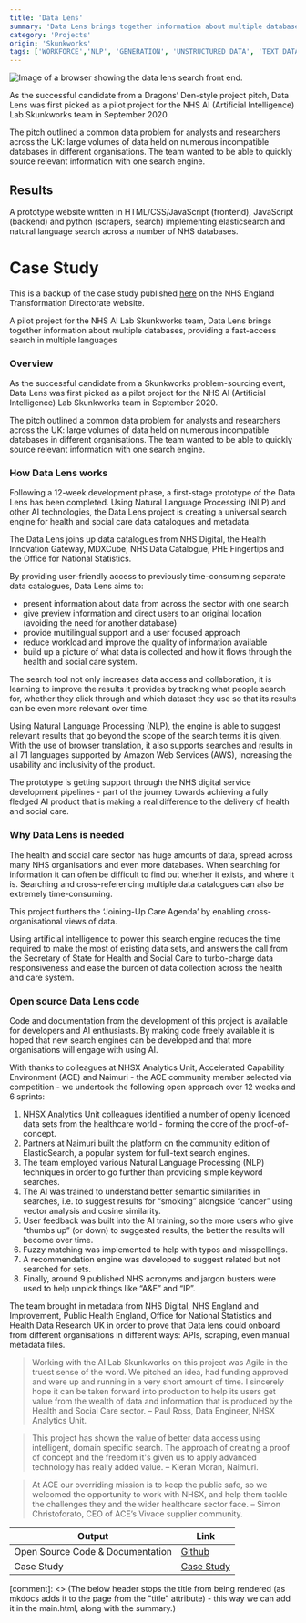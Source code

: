 ```yaml
---
title: 'Data Lens'
summary: 'Data Lens brings together information about multiple databases, providing a fast-access search in multiple languages.'
category: 'Projects'
origin: 'Skunkworks'
tags: ['WORKFORCE','NLP', 'GENERATION', 'UNSTRUCTURED DATA', 'TEXT DATA', 'PYTHON', 'WEBDEV', 'COMPLETE', 'EXPERIMENTAL']
---
```


![Image of a browser showing the data lens search front end.](../images/data-lens.png)

As the successful candidate from a Dragons’ Den-style project pitch, Data Lens was first picked as a pilot project for the NHS AI (Artificial Intelligence) Lab Skunkworks team in September 2020.

The pitch outlined a common data problem for analysts and researchers across the UK: large volumes of data held on numerous incompatible databases in different organisations. The team wanted to be able to quickly source relevant information with one search engine.

## Results

A prototype website written in HTML/CSS/JavaScript (frontend), JavaScript (backend) and python (scrapers, search) implementing elasticsearch and natural language search across a number of NHS databases.

# Case Study

This is a backup of the case study published [here](https://webarchive.nationalarchives.gov.uk/ukgwa/20241101060541/https://transform.england.nhs.uk/ai-lab/explore-all-resources/develop-ai/data-lens-a-fast-access-data-search-in-multiple-languages/) on the NHS England Transformation Directorate website.

A pilot project for the NHS AI Lab Skunkworks team, Data Lens brings together information about multiple databases, providing a fast-access search in multiple languages

### Overview

As the successful candidate from a Skunkworks problem-sourcing event, Data Lens was first picked as a pilot project for the NHS AI (Artificial Intelligence) Lab Skunkworks team in September 2020.

The pitch outlined a common data problem for analysts and researchers across the UK: large volumes of data held on numerous incompatible databases in different organisations. The team wanted to be able to quickly source relevant information with one search engine.

### How Data Lens works

Following a 12-week development phase, a first-stage prototype of the Data Lens has been completed. Using Natural Language Processing (NLP) and other AI technologies, the Data Lens project is creating a universal search engine for health and social care data catalogues and metadata.

The Data Lens joins up data catalogues from NHS Digital, the Health Innovation Gateway, MDXCube, NHS Data Catalogue, PHE Fingertips and the Office for National Statistics.

By providing user-friendly access to previously time-consuming separate data catalogues, Data Lens aims to:

- present information about data from across the sector with one search
- give preview information and direct users to an original location (avoiding the need for another database)
- provide multilingual support and a user focused approach
- reduce workload and improve the quality of information available
- build up a picture of what data is collected and how it flows through the health and social care system.

The search tool not only increases data access and collaboration, it is learning to improve the results it provides by tracking what people search for, whether they click through and which dataset they use so that its results can be even more relevant over time.

Using Natural Language Processing (NLP), the engine is able to suggest relevant results that go beyond the scope of the search terms it is given. With the use of browser translation, it also supports searches and results in all 71 languages supported by Amazon Web Services (AWS), increasing the usability and inclusivity of the product.

The prototype is getting support through the NHS digital service development pipelines - part of the journey towards achieving a fully fledged AI product that is making a real difference to the delivery of health and social care.

### Why Data Lens is needed

The health and social care sector has huge amounts of data, spread across many NHS organisations and even more databases. When searching for information it can often be difficult to find out whether it exists, and where it is. Searching and cross-referencing multiple data catalogues can also be extremely time-consuming.

This project furthers the ‘Joining-Up Care Agenda’ by enabling cross-organisational views of data.

Using artificial intelligence to power this search engine reduces the time required to make the most of existing data sets, and answers the call from the Secretary of State for Health and Social Care to turbo-charge data responsiveness and ease the burden of data collection across the health and care system.

### Open source Data Lens code

Code and documentation from the development of this project is available for developers and AI enthusiasts. By making code freely available it is hoped that new search engines can be developed and that more organisations will engage with using AI.

With thanks to colleagues at NHSX Analytics Unit, Accelerated Capability Environment (ACE) and Naimuri - the ACE community member selected via competition - we undertook the following open approach over 12 weeks and 6 sprints:

1. NHSX Analytics Unit colleagues identified a number of openly licenced data sets from the healthcare world - forming the core of the proof-of-concept.
2. Partners at Naimuri built the platform on the community edition of ElasticSearch, a popular system for full-text search engines.
3. The team employed various Natural Language Processing (NLP) techniques in order to go further than providing simple keyword searches.
4. The AI was trained to understand better semantic similarities in searches, i.e. to suggest results for “smoking” alongside “cancer” using vector analysis and cosine similarity.
5. User feedback was built into the AI training, so the more users who give “thumbs up” (or down) to suggested results, the better the results will become over time.
6. Fuzzy matching was implemented to help with typos and misspellings.
7. A recommendation engine was developed to suggest related but not searched for sets.
8. Finally, around 9 published NHS acronyms and jargon busters were used to help unpick things like “A&E” and “IP”.

The team brought in metadata from NHS Digital, NHS England and Improvement, Public Health England, Office for National Statistics and Health Data Research UK in order to prove that Data lens could onboard from different organisations in different ways: APIs, scraping, even manual metadata files.

> Working with the AI Lab Skunkworks on this project was Agile in the truest sense of the word. We pitched an idea, had funding approved and were up and running in a very short amount of time. I sincerely hope it can be taken forward into production to help its users get value from the wealth of data and information that is produced by the Health and Social Care sector.
– Paul Ross, Data Engineer, NHSX Analytics Unit.
<!-- -->
> This project has shown the value of better data access using intelligent, domain specific search. The approach of creating a proof of concept and the freedom it's given us to apply advanced technology has really added value.
– Kieran Moran, Naimuri.
<!-- -->
> At ACE our overriding mission is to keep the public safe, so we welcomed the opportunity to work with NHSX, and help them tackle the challenges they and the wider healthcare sector face.
– Simon Christoforato, CEO of ACE’s Vivace supplier community.

Output|Link
---|---
Open Source Code & Documentation|[Github](https://github.com/nhsx/skunkworks-data-lens)
Case Study|[Case Study](https://webarchive.nationalarchives.gov.uk/ukgwa/20241101060541/https://transform.england.nhs.uk/ai-lab/explore-all-resources/develop-ai/data-lens-a-fast-access-data-search-in-multiple-languages/)

[comment]: <> (The below header stops the title from being rendered (as mkdocs adds it to the page from the "title" attribute) - this way we can add it in the main.html, along with the summary.)
#
